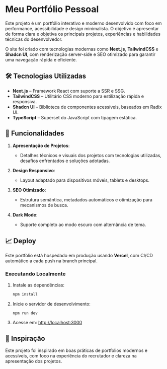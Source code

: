 # Meu Portfólio Pessoal

Este projeto é um portfólio interativo e moderno desenvolvido com foco em performance, acessibilidade e design minimalista. O objetivo é apresentar de forma clara e objetiva os principais projetos, experiências e habilidades técnicas do desenvolvedor.

O site foi criado com tecnologias modernas como **Next.js**, **TailwindCSS** e **Shadcn UI**, com renderização server-side e SEO otimizado para garantir uma navegação rápida e eficiente.

## 🛠 Tecnologias Utilizadas

- **Next.js** – Framework React com suporte a SSR e SSG.
- **TailwindCSS** – Utilitário CSS moderno para estilização rápida e responsiva.
- **Shadcn UI** – Biblioteca de componentes acessíveis, baseados em Radix UI.
- **TypeScript** – Superset do JavaScript com tipagem estática.

## 🚀 Funcionalidades

1. **Apresentação de Projetos**:

   - Detalhes técnicos e visuais dos projetos com tecnologias utilizadas, desafios enfrentados e soluções adotadas.

2. **Design Responsivo**:

   - Layout adaptado para dispositivos móveis, tablets e desktops.

3. **SEO Otimizado**:

   - Estrutura semântica, metadados automáticos e otimização para mecanismos de busca.

4. **Dark Mode**:
   - Suporte completo ao modo escuro com alternância de tema.

## 📈 Deploy

Este portfólio está hospedado em produção usando **Vercel**, com CI/CD automático a cada push na branch principal.

### Executando Localmente

1. Instale as dependências:

   ```bash
   npm install
   ```

2. Inicie o servidor de desenvolvimento:

   ```bash
   npm run dev
   ```

3. Acesse em: [http://localhost:3000](http://localhost:3000)

## 🧠 Inspiração

Este projeto foi inspirado em boas práticas de portfolios modernos e acessíveis, com foco na experiência do recrutador e clareza na apresentação dos projetos.
